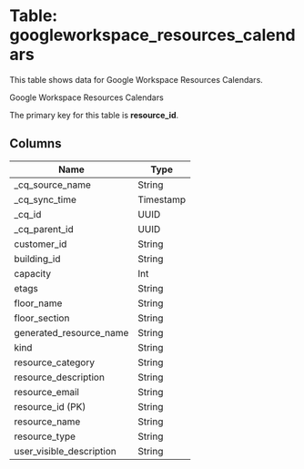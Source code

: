 # Table: googleworkspace_resources_calendars

This table shows data for Google Workspace Resources Calendars.

Google Workspace Resources Calendars

The primary key for this table is **resource_id**.

## Columns

| Name          | Type          |
| ------------- | ------------- |
|_cq_source_name|String|
|_cq_sync_time|Timestamp|
|_cq_id|UUID|
|_cq_parent_id|UUID|
|customer_id|String|
|building_id|String|
|capacity|Int|
|etags|String|
|floor_name|String|
|floor_section|String|
|generated_resource_name|String|
|kind|String|
|resource_category|String|
|resource_description|String|
|resource_email|String|
|resource_id (PK)|String|
|resource_name|String|
|resource_type|String|
|user_visible_description|String|